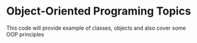 # Object-Oriented Programing Topics
This code will provide example of classes, objects and also cover some OOP principles
